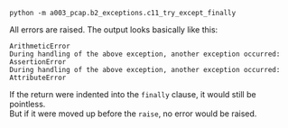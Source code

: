 `python -m a003_pcap.b2_exceptions.c11_try_except_finally`


All errors are raised. The output looks basically like this:

```
ArithmeticError
During handling of the above exception, another exception occurred:
AssertionError
During handling of the above exception, another exception occurred:
AttributeError
```


If the return were indented into the `finally` clause, it would still be pointless.<br>
But if it were moved up before the `raise`, no error would be raised.